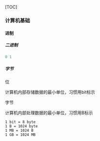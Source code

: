 [TOC]

### 计算机基础

#### 进制

##### 二进制

~~~go
0 1 
~~~

##### 字节

位

计算机内部存储数据的最小单位，习惯用bit标示

字节

计算机内部处理数据的最小单位，习惯用B标示

~~~
1 bit = 8 byte
1 B = 1024 byte
1 MB = 1024 B
1 GB = 1024 MB
~~~
